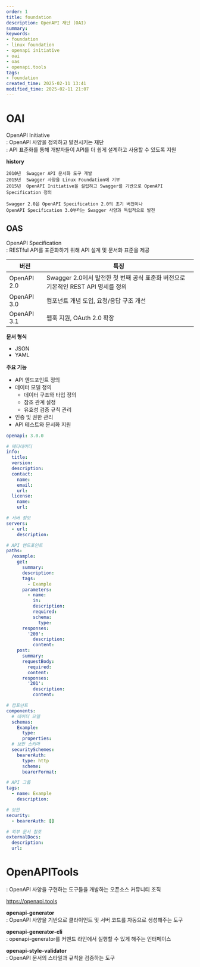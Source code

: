 ```yaml
---
order: 1
title: foundation
description: OpenAPI 재단 (OAI)
summary:
keywords:
- foundation
- linux foundation
- openapi initiative
- oai
- oas
- openapi.tools
tags:
- foundation
created_time: 2025-02-11 13:41
modified_time: 2025-02-11 21:07
---
```


# OAI
OpenAPI Initiative  
: OpenAPI 사양을 정의하고 발전시키는 재단  
: API 표준화를 통해 개발자들이 API를 더 쉽게 설계하고 사용할 수 있도록 지원  

**history**
```
2010년  Swagger API 문서화 도구 개발
2015년  Swagger 사양을 Linux Foundation에 기부
2015년  OpenAPI Initiative을 설립하고 Swagger를 기반으로 OpenAPI Specification 정의

Swagger 2.0은 OpenAPI Specification 2.0의 초기 버전이나
OpenAPI Specification 3.0부터는 Swagger 사양과 독립적으로 발전
```



## OAS
OpenAPI Specification  
: RESTful API를 표준화하기 위해 API 설계 및 문서화 표준을 제공  

버전 | 특징
---|---
OpenAPI 2.0 | Swagger 2.0에서 발전한 첫 번째 공식 표준화 버전으로 기본적인 REST API 명세를 정의
OpenAPI 3.0 | 컴포넌트 개념 도입, 요청/응답 구조 개선
OpenAPI 3.1 | 웹훅 지원, OAuth 2.0 확장


**문서 형식**
- JSON
- YAML


**주요 기능**
- API 엔드포인트 정의
- 데이터 모델 정의
  - 데이터 구조와 타입 정의
  - 참조 관계 설정
  - 유효성 검증 규칙 관리
- 인증 및 권한 관리
- API 테스트와 문서화 지원


```yaml
openapi: 3.0.0

# 메타데이터
info:
  title:
  version:
  description:
  contact:
    name:
    email:
    url:
  license:
    name:
    url:

# 서버 정보
servers:
  - url:
    description:

# API 엔드포인트   
paths:
  /example:
    get:
      summary:
      description:
      tags:
        - Example
      parameters:
        - name:
          in:
          description:
          required:
          schema:
            type:
      responses:
        '200':
          description:
          content:
    post:
      summary:
      requestBody:
        required:
        content:
      responses:
        '201':
          description:
          content:

# 컴포넌트
components:
  # 데이터 모델
  schemas:
    Example:
      type:
      properties:
  # 보안 스키마
  securitySchemes:
    bearerAuth:
      type: http
      scheme:
      bearerFormat:

# API 그룹
tags:
  - name: Example
    description:

# 보안
security:
  - bearerAuth: []

# 외부 문서 참조
externalDocs:
  description:
  url:
```



# OpenAPITools
: OpenAPI 사양을 구현하는 도구들을 개발하는 오픈소스 커뮤니티 조직  

https://openapi.tools


**openapi-generator**  
: OpenAPI 사양을 기반으로 클라이언트 및 서버 코드를 자동으로 생성해주는 도구  

**openapi-generator-cli**  
: openapi-generator를 커맨드 라인에서 실행할 수 있게 해주는 인터페이스  

**openapi-style-validator**  
: OpenAPI 문서의 스타일과 규칙을 검증하는 도구  